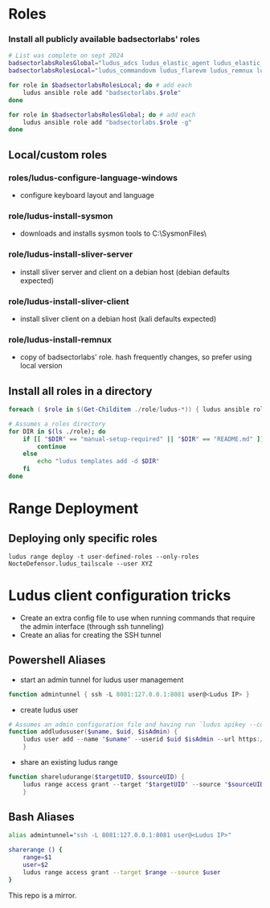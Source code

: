 # Roles
### Install all publicly available badsectorlabs' roles
``` bash
# List was complete on sept 2024
badsectorlabsRolesGlobal="ludus_adcs ludus_elastic_agent ludus_elastic_container ludus_mssql ludus_vulhub ludus_bloodhound_ce"
badsectorlabsRolesLocal="ludus_commandovm ludus_flarevm ludus_remnux ludus_emux "

for role in $badsectorlabsRolesLocal; do # add each
    ludus ansible role add "badsectorlabs.$role"
done

for role in $badsectorlabsRolesGlobal; do # add each
    ludus ansible role add "badsectorlabs.$role -g"
done
```

## Local/custom roles
### roles/ludus-configure-language-windows
- configure keyboard layout and language

### role/ludus-install-sysmon
- downloads and installs sysmon tools to C:\SysmonFiles\

### role/ludus-install-sliver-server
- install sliver server and client on a debian host (debian defaults expected)

### role/ludus-install-sliver-client
- install sliver client on a debian host (kali defaults expected)

### role/ludus-install-remnux
- copy of badsectorlabs' role. hash frequently changes, so prefer using local version

## Install all roles in a directory
``` powershell
foreach ( $role in $(Get-Childitem ./role/ludus-*)) { ludus ansible role add -d $role [[ --user [name]] -g ] }

```

``` bash
# Assumes a roles directory
for DIR in $(ls ./role); do
    if [[ "$DIR" == "manual-setup-required" || "$DIR" == "README.md" ]]; then
        continue
    else
        echo "ludus templates add -d $DIR"
    fi
done
```

# Range Deployment
## Deploying only specific roles
```ludus range deploy -t user-defined-roles --only-roles NocteDefensor.ludus_tailscale --user XYZ```

# Ludus client configuration tricks
- Create an extra config file to use when running commands that require the admin interface (through ssh tunneling)
- Create an alias for creating the SSH tunnel

## Powershell Aliases
- start an admin tunnel for ludus user management
``` powershell
function admintunnel { ssh -L 8081:127.0.0.1:8081 user@<Ludus IP> }
```

- create ludus user
``` powershell
# Assumes an admin configuration file and having run `ludus apikey --config <adminconfig.yml>`
function addludususer($uname, $uid, $isAdmin) {
    ludus user add --name "$uname" --userid $uid $isAdmin --url https://127.0.0.1:8081 --config $HOME/.config/ludus/admin.yml
    }
```

- share an existing ludus range
``` powershell
function shareludurange($targetUID, $sourceUID) {
    ludus range access grant --target "$targetUID" --source "$sourceUID"
    }
```

## Bash Aliases
``` bash
alias admintunnel="ssh -L 8081:127.0.0.1:8081 user@<Ludus IP>"

sharerange () {
    range=$1
    user=$2
    ludus range access grant --target $range --source $user
}
```

This repo is a mirror.
